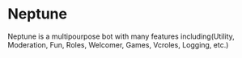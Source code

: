 # Neptune
Neptune is a multipourpose bot with many features including(Utility, Moderation, Fun, Roles, Welcomer, Games, Vcroles, Logging, etc.)
